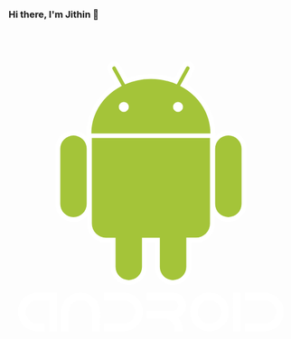 ### Hi there, I'm Jithin 👋

<header>
<link rel="stylesheet" href="https://cdn.jsdelivr.net/gh/devicons/devicon@v2.14.0/devicon.min.css">
  
  </header>
<body>
<i class="devicon-android-plain colored"></i>
  </body>
<svg viewBox="0 0 128 128">
<path fill="#fff" d="M13.699 108.645h8.047v17.421h-3.492V112.04l-3.116.012h-.749c-1.74 0-2.707.073-2.9.218-1.039.282-1.917.882-2.634 1.8-.772 1.104-1.159 2.203-1.159 3.298 0 1.353.523 2.598 1.57 3.733.701.668 1.305 1.071 1.813 1.208.507.258 1.381.387 2.621.387h2.429v3.371h-2.911c-2.159 0-3.983-.568-5.474-1.704-1.079-.854-1.8-1.627-2.162-2.319-.902-1.434-1.354-2.9-1.354-4.398v-.507c0-2.094.785-4.015 2.356-5.763.95-.926 1.728-1.51 2.331-1.752.436-.242 1.035-.471 1.801-.688.684-.195 1.679-.291 2.983-.291zm25.625 3.479c.346.467.596.866.749 1.196.226.395.438.926.641 1.595.241.806.362 1.901.362 3.286v7.865h-3.492v-8.24c0-2.771-1.252-4.623-3.757-5.557-.572-.161-1.075-.246-1.511-.254-.435.008-.934.093-1.498.254-2.505.934-3.757 2.787-3.757 5.557v8.24h-3.504v-7.865c0-1.385.121-2.48.362-3.286.201-.668.415-1.2.641-1.595.153-.338.406-.737.761-1.196 1.877-2.304 4.209-3.456 6.995-3.456 2.788 0 5.123 1.152 7.008 3.456zm9.798-3.467c2.345 0 3.689.052 4.036.157.95.113 2.021.512 3.213 1.196.652.403 1.346 1.019 2.078 1.848 1.305 1.619 1.957 3.459 1.957 5.521a8.461 8.461 0 01-.7 3.419c-.918 2.086-2.429 3.592-4.53 4.519-.975.5-2.473.749-4.494.749h-7.406l-.387-.073v-3.31h8.167c.87 0 1.542-.077 2.018-.229 1.265-.427 2.19-1.063 2.778-1.909.717-1.071 1.075-2.114 1.075-3.129 0-1.023-.31-2.03-.93-3.021-.387-.572-.813-1.006-1.28-1.305-.854-.701-2.074-1.051-3.661-1.051h-8.167v-3.383h6.233zm13.097 0h11.188c1.973 0 3.52.592 4.639 1.776.5.467.846.918 1.039 1.353.436.87.652 1.72.652 2.549v.495c0 1.273-.552 2.517-1.654 3.733-.709.676-1.354 1.111-1.934 1.305 1.466 1.563 2.199 3.628 2.199 6.198h-3.516v-.266c0-1.901-.77-3.411-2.308-4.531-.878-.62-2.026-.93-3.443-.93h-6.862v-3.359h11.405c1.248 0 2.094-.616 2.537-1.848.048-.25.08-.459.096-.628 0-.685-.285-1.305-.857-1.86-.491-.387-1.015-.58-1.57-.58 0-.032-.169-.048-.508-.048H62.219v-3.359zm28.041.011h.12c2.675 0 4.958 1.096 6.851 3.286 1.225 1.643 1.836 3.431 1.836 5.364v.121c0 2.674-1.119 4.945-3.358 6.813-1.627 1.208-3.411 1.813-5.352 1.813h-.121c-2.658 0-4.934-1.087-6.826-3.262-.66-.926-1.123-1.776-1.39-2.549a9.19 9.19 0 01-.471-2.839v-.121c0-2.626 1.083-4.873 3.25-6.742 1.466-1.047 2.803-1.635 4.011-1.764.37-.079.853-.12 1.45-.12zm-5.232 8.675c0 1.514.592 2.843 1.776 3.987 1.055.902 2.162 1.353 3.322 1.353h.338c.935 0 1.885-.318 2.852-.955.998-.733 1.675-1.667 2.029-2.803.112-.298.193-.81.241-1.534 0-1.482-.575-2.791-1.728-3.927-1.079-.958-2.263-1.438-3.552-1.438-1.506 0-2.843.628-4.011 1.885-.491.645-.802 1.192-.931 1.643-.223.629-.336 1.225-.336 1.789zm15.851-8.675h3.491v17.397h-3.491v-17.397zm11.61-.011c2.344 0 3.688.052 4.035.157.95.113 2.021.512 3.213 1.196.652.403 1.346 1.019 2.078 1.848 1.305 1.619 1.957 3.459 1.957 5.521a8.461 8.461 0 01-.7 3.419c-.918 2.086-2.429 3.592-4.53 4.519-.975.5-2.473.749-4.494.749h-7.406l-.387-.073v-3.31h8.167c.87 0 1.542-.077 2.018-.229 1.265-.427 2.19-1.063 2.778-1.909.717-1.071 1.075-2.114 1.075-3.129 0-1.023-.31-2.03-.93-3.021-.387-.572-.813-1.006-1.28-1.305-.854-.701-2.074-1.051-3.661-1.051h-8.167v-3.383h6.234zM29.19 76.835c-4.484.002-8.128-3.646-8.129-8.13l-.001-24.891c-.001-4.479 3.642-8.127 8.121-8.128a8.072 8.072 0 015.753 2.377 8.078 8.078 0 012.384 5.749l-.002 24.892a8.037 8.037 0 01-2.373 5.744 8.065 8.065 0 01-5.753 2.387m-.006-38.964a5.945 5.945 0 00-5.943 5.944l.004 24.889a5.943 5.943 0 1011.887.001V43.812a5.947 5.947 0 00-5.948-5.941"></path><path fill="#fff" d="M92.942 39.104l-2.186-.001-53.54.007-2.186.001-.001-2.186c-.005-8.972 4.883-17.316 12.889-22.246l-3.112-5.682a2.995 2.995 0 011.214-4.093 2.92 2.92 0 011.424-.362c1.103 0 2.113.599 2.645 1.565l3.258 5.935a30.63 30.63 0 0110.607-1.866c3.729-.001 7.307.629 10.691 1.871l3.253-5.944a3.003 3.003 0 012.642-1.564c.496-.001.99.12 1.426.354a3.007 3.007 0 011.467 1.819 2.977 2.977 0 01-.258 2.293l-3.11 5.678c7.993 4.94 12.875 13.279 12.874 22.235l.003 2.186zM77.115 15.52l4.148-7.576a.825.825 0 10-1.444-.794l-4.191 7.652a28.588 28.588 0 00-11.646-2.442 28.521 28.521 0 00-11.619 2.434l-4.194-7.635a.818.818 0 00-1.117-.328.816.816 0 00-.327 1.117l4.149 7.569c-8.154 4.206-13.663 12.214-13.658 21.409l53.539-.006c.002-9.193-5.497-17.184-13.64-21.4M51.806 27.227a2.245 2.245 0 01.003-4.49 2.251 2.251 0 012.246 2.247 2.248 2.248 0 01-2.249 2.243m24.379-.005a2.24 2.24 0 01-2.245-2.244 2.259 2.259 0 012.245-2.25 2.258 2.258 0 012.24 2.25 2.241 2.241 0 01-2.24 2.244m-22.136 77.983c-4.48-.001-8.126-3.645-8.127-8.128L45.92 86.09l-2.136.002a8.457 8.457 0 01-6.031-2.496 8.45 8.45 0 01-2.497-6.034l-.008-38.566v-2.188h2.186l53.138-.008 2.187-.001v2.186l.006 38.571c0 4.704-3.826 8.532-8.529 8.531l-2.148.001.002 10.981c0 4.481-3.646 8.129-8.124 8.129a8.048 8.048 0 01-5.748-2.378 8.06 8.06 0 01-2.386-5.746V86.088h-3.653v10.985c-.002 4.482-3.648 8.133-8.13 8.132"></path><path fill="#fff" d="M37.444 77.563a6.332 6.332 0 006.341 6.346h4.318l.005 13.169a5.948 5.948 0 005.94 5.945 5.945 5.945 0 005.941-5.95V83.908l8.024-.002-.001 13.168a5.946 5.946 0 0011.891-.004l-.004-13.166 4.334-.001a6.346 6.346 0 006.343-6.346l-.007-38.573-53.136.009.011 38.57zm61.372-.738c-4.483.001-8.13-3.642-8.129-8.126l-.006-24.89c.001-4.484 3.642-8.131 8.122-8.131 4.486-.001 8.135 3.646 8.135 8.128l.002 24.889c.001 4.481-3.642 8.131-8.124 8.13m-.007-38.962a5.94 5.94 0 00-5.941 5.945l.002 24.889a5.94 5.94 0 005.945 5.943 5.94 5.94 0 005.941-5.946l-.006-24.889a5.94 5.94 0 00-5.941-5.942"></path><path fill="#A4C439" d="M29.184 37.871a5.945 5.945 0 00-5.943 5.944l.004 24.889a5.942 5.942 0 005.945 5.946 5.936 5.936 0 005.942-5.945V43.812a5.947 5.947 0 00-5.948-5.941M77.115 15.52l4.148-7.576a.829.829 0 00-.325-1.124.827.827 0 00-1.119.33l-4.19 7.655a28.504 28.504 0 00-11.646-2.444 28.51 28.51 0 00-11.619 2.434L48.17 7.16a.82.82 0 00-1.116-.329.816.816 0 00-.328 1.117l4.149 7.57c-8.154 4.206-13.663 12.214-13.658 21.409l53.539-.006c.001-9.194-5.498-17.185-13.641-21.401M51.806 27.227a2.245 2.245 0 01.003-4.49 2.251 2.251 0 012.246 2.247 2.248 2.248 0 01-2.249 2.243m24.379-.005a2.243 2.243 0 01-2.245-2.244 2.263 2.263 0 012.245-2.25 2.258 2.258 0 012.24 2.25 2.24 2.24 0 01-2.24 2.244m-38.75 11.771l.008 38.572a6.334 6.334 0 006.342 6.341l4.318.001.005 13.169a5.948 5.948 0 005.94 5.945 5.95 5.95 0 005.945-5.949l-.003-13.164 8.024-.002.003 13.168c0 3.277 2.667 5.948 5.942 5.942a5.946 5.946 0 005.945-5.946L79.9 83.904l4.334-.003a6.345 6.345 0 006.345-6.344l-.007-38.572-53.137.008zm67.317 4.813a5.941 5.941 0 00-5.943-5.943 5.94 5.94 0 00-5.941 5.945l.005 24.89a5.937 5.937 0 005.942 5.942 5.94 5.94 0 005.941-5.946l-.004-24.888z"></path>
</svg>


<!--
**jithin8mathew/jithin8mathew** is a ✨ _special_ ✨ repository because its `README.md` (this file) appears on your GitHub profile.

Here are some ideas to get you started:

- 🔭 I’m currently working on Android, iOS app development and Machine Learning.
- 🌱 I’m currently learning Swift, GUI development 
- 👯 I’m looking to collaborate on ...
- 🤔 I’m looking for help with ...
- 💬 Ask me about ...
- 📫 How to reach me: ...
- 😄 Pronouns: ...
- ⚡ Fun fact: ...
-->
